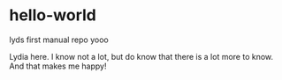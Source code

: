 # hello-world
lyds first manual repo yooo

Lydia here. I know not a lot, but do know that there is a lot more to know. And that makes me happy!
